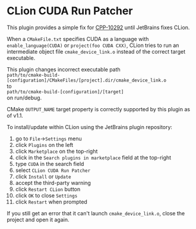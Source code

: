 # CLion CUDA Run Patcher

> 
This plugin provides a simple fix for [CPP-10292](https://youtrack.jetbrains.com/issue/CPP-10292) until JetBrains fixes CLion.

When a `CMakeFile.txt` specifies CUDA as a language with `enable_language(CUDA)` or `project(foo CUDA CXX)`, CLion tries to run an intermediate object file `cmake_device_link.o` instead of the correct target executable.

This plugin changes incorrect executable path  
`path/to/cmake-build-[configuration]/CMakeFiles/[project].dir/cmake_device_link.o`  
to  
`path/to/cmake-build-[configuration]/[target]`  
on run/debug.

CMake `OUTPUT_NAME` target property is correctly supported by this plugin as of v1.1.

To install/update within CLion using the JetBrains plugin repository:
1. go to `File`->`Settings` menu
1. click `Plugins` on the left
1. click `Marketplace` on the top-right
1. click in the `Search plugins in marketplace` field at the top-right
1. type `CUDA` in the search field
1. select `CLion CUDA Run Patcher`
1. click `Install` or `Update`
1. accept the third-party warning
1. click `Restart CLion` button
1. click `OK` to close `Settings`
1. click `Restart` when prompted

If you still get an error that it can't launch `cmake_device_link.o`, close the project and open it again.
